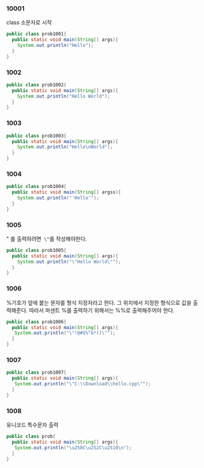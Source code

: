 ### 10001
class 소문자로 시작
```java
public class prob1001{
  public static void main(String[] args){
    System.out.println("Hello");
  }
}
```
### 1002

```java
public class prob1002{
  public static void main(String[] args){
    System.out.println("Hello World");
  }
}
```
### 1003

```java
public class prob1003{
  public static void main(String[] args){
    System.out.println("Hello\nWorld");
  }
}
```

### 1004
```java
public class prob1004{
  public static void main(String[] argss){
    System.out.println("'Hello'");
  }
}
```

### 1005
" 를 출력하려면` \"`를 작성해야한다.
```java
public class prob1005{
  public static void main(String[] args){
    System.out.println("\"Hello World\"");
  }
}
```
### 1006
%기호가 앞에 붙는 문자를 형식 지정자라고 한다. 그 위치에서 지정한 형식으로 값을 출력해준다.
따라서 퍼센트 %를 출력하기 위해서는 %%로 출력해주어야 한다.
```java
public class prob1006{
  public static void main(String[] args){
   System.out.println("\"!@#$%^&*()\"");
  }
}
```

### 1007
```java
public class prob1007{
  public static void main(String[] args){
   System.out.println("\"C:\\Download\\hello.cpp\"");
  }
}
```

### 1008
유니코드 특수문자 출력 

```java
public class prob{
  public static void main(String[] args){
   System.out.println("\u250C\u252C\u2510\n");
  }
}
```


